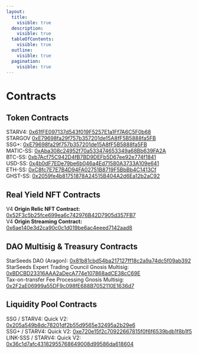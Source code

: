 ```yaml
---
layout:
  title:
    visible: true
  description:
    visible: true
  tableOfContents:
    visible: true
  outline:
    visible: true
  pagination:
    visible: true
---
```


# Contracts

## Token Contracts

STARV4: [0x61fFE097137d543f019F5257E1a1Ff7A6C5F0b68](https://polygonscan.com/token/0x61ffe097137d543f019f5257e1a1ff7a6c5f0b68)\
STARGOV [0xE79698fa29f757b357201de15A8fF5B5888fa5FB](https://polygonscan.com/address/0xe79698fa29f757b357201de15a8ff5b5888fa5fb)\
SSG+: [0xE79698fa29f757b357201de15A8fF5B5888fa5FB](https://polygonscan.com/address/0xe79698fa29f757b357201de15a8ff5b5888fa5fb)\
MATIC-SS: [0xAba308c24952f70a533474653349a68Bb639FA2A](https://polygonscan.com/token/0xaba308c24952f70a533474653349a68bb639fa2a)\
BTC-SS: [0xb7Acf75C942D4fB7BD9DEFb5D67ee92e774f1841](https://polygonscan.com/token/0xb7acf75c942d4fb7bd9defb5d67ee92e774f1841)\
USD-SS: [0x4b0dF7EDe79be6b046a4Ed71580A3733A109e641](https://polygonscan.com/token/0x4b0df7ede79be6b046a4ed71580a3733a109e641)\
ETH-SS: [0xC8fc7E7E7B4D94FA02751B8719F5BbBb4C1413Cf](https://polygonscan.com/token/0xc8fc7e7e7b4d94fa02751b8719f5bbbb4c1413cf/)\
GHST-SS: [0x2059fe4b81751878A24515B404A2d6Ea12b2aC92](https://polygonscan.com/token/0x2059fe4b81751878a24515b404a2d6ea12b2ac92)

## Real Yield NFT Contracts

V4 **Origin Relic NFT Contract:** [0x52F3c5b25fce699ea6c742976B42D7905d357FB7](https://polygonscan.com/address/0x52f3c5b25fce699ea6c742976b42d7905d357fb7)\
V4 **Origin Streaming Contract:** [0x6ae140e3d2ca90c0c1d019be6ac4eeed7142aad8](https://polygonscan.com/address/0x6ae140e3d2ca90c0c1d019be6ac4eeed7142aad8)

## DAO Multisig & Treasury Contracts

StarSeeds DAO (Aragon): [0x81b81cbd54ba217127ff18c2a9a74dc5f09ab392](https://polygonscan.com/address/0x81b81cbd54ba217127ff18c2a9a74dc5f09ab392)\
StarSeeds Expert Trading Council Gnosis Multisig: [0xBDCBD23316AAA2aDecA774e107868adCE38cC69E](contracts.md)\
Tax-on-transfer Fee Processing Gnosis Multisig: [\
0x2F2aE06999a55DF9c098fE688B7052110E1636d7](contracts.md)

## Liquidity Pool Contracts

SSG / STARV4: Quick V2: [0x205a549b8dc78201df2b55d9565e32495a2b29e6](security.md)\
SSG+ / STARV4: Quick V2: [0xe720e15f2c70922667815f0f6f6539bdb1f8b1f5](https://quickswap.exchange/#/analytics/v2/pair/0xe720e15f2c70922667815f0f6f6539bdb1f8b1f5)\
LINK-SSS / STARV4: Quick V2: [0x36c1d7afc43182955768649008d99586da618604](https://quickswap.exchange/#/analytics/v2/pair/0x36c1d7afc43182955768649008d99586da618604)
